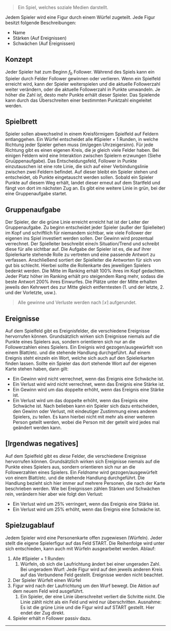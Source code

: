 > Ein Spiel, welches soziale Medien darstellt.

Jedem Spieler wird eine Figur durch einem Würfel zugeteilt. Jede Figur besitzt folgende Beschreibungen:
- Name
- Stärken (Auf Ereignissen)
- Schwächen (Auf Ereignissen)

## Konzept
Jeder Spieler hat zum Beginn $f_b$ Follower. Während des Spiels kann ein Spieler durch Felder Follower gewinnen oder verlieren.
Wenn ein Spielfeld erreicht wird, kann der Spieler weiterspielen und die aktuelle Followerzahl weiter verändern, oder die aktuelle Followerzahl in Punkte umwandeln. Je höher die Zahl ist, desto mehr Punkte erhält dieser Spieler.
Das Spielende kann durch das Überschreiten einer bestimmten Punktzahl eingeleitet werden.

## Spielbrett
Spieler sollen abwechselnd in einem Kreisförmigem Spielfeld auf Feldern entlanggehen.
Ein Würfel entscheidet alle $\#\text{Spieler}+1$ Runden, in welche Richtung jeder Spieler gehen muss (im/gegen Uhrzeigersinn). Für jede Richtung gibt es einen eigenen Kreis, die je gleich viele Felder haben.
Bei einigen Feldern wird eine Interaktion zwischen Spielern erzwungen (Siehe Gruüppenaufgabe).
Das Entscheidungsfeld, Follower in Punkte einzutauschen ist eine rote Linie, die sich auf einer Verbindungslinie zwischen zwei Feldern befindet. Auf dieser bleibt ein Spieler stehen und entscheidet, ob Punkte eingetauscht werden sollen. Sobald ein Spieler Punkte auf diesem Weg erhält, landet dieser erneut auf dem Startfeld und fängt von dort im nächsten Zug an.
Es gibt eine weitere Linie in grün, bei der eine Gruppenaufgabe startet.

## Gruppenaufgabe
Der Spieler, der die grüne Linie erreicht erreicht hat ist der Leiter der Gruppenaufgabe.
Zu beginn entscheidet jeder Spieler (außer der Spielleiter) im Kopf und schriftlich für niemandem sichtbar, wie viele Follower der eigenen ins Spiel investiert werden sollen. Der Gewinn wird prozentual verrechnet.
Der Spielleiter beschreibt eine/n Situation/Trend und schreibt diese für alle sichtbar auf. Die Aufgabe der Spieler ist es, die auf ihrer Spielerkarte stehende Rolle zu vertreten und eine passende Antwort zu verfassen. Anschließend sortiert der Spielleiter die Antworten für sich von gut bis schlecht. Hierbei sollte die Rollenkarte des jeweiligen Spielers bedenkt werden.
Die Mitte im Ranking erhält $100\%$ ihres im Kopf gedachten. Jeder Platz höher im Ranking erhält pro steigendem Rang mehr, sodass die beste Antwort $200\%$ ihres Einwurfes. Die Plätze unter der Mitte erhalten jeweils den Kehrwert des zur Mitte gleich entferntesten (1. und der letzte, 2. und der Vorletzte, usw.).
> Alle gewinne und Verluste werden nach $\lceil x\rceil$ aufgerundet.

## Ereignisse
Auf dem Spielfeld gibt es Ereignisfelder, die verschiedene Ereignisse hervorrufen können.
Grundsätzlich wirken sich Ereignisse niemals auf die Punkte eines Spielers aus, sondern orientieren sich nur an die Followerzahlen eines Spielers.
Ein Ereignis wird gezogen/ausgewürfelt von einem Blatt/etc. und die stehende Handlung durchgeführt.
Auf einem Ereignis steht einzeln ein Wort, welche sich auch auf den Spielerkarten finden lassen. Sollte ein Spieler das dort stehende Wort auf der eigenen Karte stehen haben, dann gilt:
- Ein Gewinn wird nicht verrechnet, wenn das Ereignis eine Schwäche ist.
- Ein Verlust wird wird nicht verrechnet, wenn das Ereignis eine Stärke ist.
- Ein Gewinn wird um das doppelte erhöht, wenn das Ereignis eine Stärke ist.
- Ein Verlust wird um das doppelte erhöht, wenn das Ereignis eine Schwäche ist.
Nach belieben kann ein Spieler sich dazu entscheiden, den Gewinn oder Verlust, mit eindeutiger Zustimmung eines anderen Spielers, zu teilen. Es kann hierbei nicht mit mehr als einer weiteren Person geteilt werden, wobei die Person mit der geteilt wird jedes mal geändert werden kann.

## [Irgendwas negatives]
Auf dem Spielfeld gibt es *diese* Felder, die verschiedene Ereignisse hervorrufen können.
Grundsätzlich wirken sich Ereignisse niemals auf die Punkte eines Spielers aus, sondern orientieren sich nur an die Followerzahlen eines Spielers.
Ein *Feldname* wird gezogen/ausgewürfelt von einem Blatt/etc. und die stehende Handlung durchgeführt.
Die Handlung bezieht sich hier immer auf mehrere Personen, die nach der Karte beschrieben werden.
Wie bei Ereignissen zählen Stärken und Schwächen rein, verändern hier aber wie folgt den Verlust:
- Ein Verlust wird um $25\%$ verringert, wenn das Ereignis eine Stärke ist.
- Ein Verlust wird um $25\%$ erhöht, wenn das Ereignis eine Schwäche ist.

## Spielzugablauf
Jedem Spieler wird eine Personenkarte offen zugewiesen (Würfeln).
Jeder stellt die eigene Spielerfigur auf das Feld $\text{START}$. Die Reihenfolge wird unter sich entschieden, kann auch mit Würfeln ausgearbeitet werden.
Ablauf:
1. Alle $\#\text{Spieler}+1$ Runden:
	1. Würfeln, ob sich die Laufrichtung ändert bei einer ungeraden Zahl. Bei ungeradem Wurf: Jede Figur wird auf den jeweils anderen Kreis auf das Verbundene Feld gestellt. Ereignisse werden nicht beachtet.
2. Der Spieler Würfelt einen Würfel
3. Figur wird nach der Laufrichtung um den Wurf bewegt. Die Aktion auf dem neuem Feld wird ausgeführt.
	1. Ein Spieler, der eine Linie überschreitet verliert die Schritte nicht. Die Linie zählt nicht als ein Feld und wird nur überschritten.
	   Ausnahme: Es ist die grüne Linie und die Figur wird auf $\text{START}$ gestellt. Hier endet der Zug direkt.
4. Spieler erhält $n$ Follower passiv dazu.

---